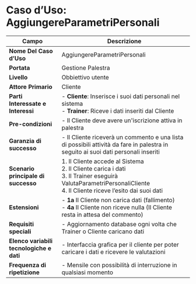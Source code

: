 # Caso d’Uso: AggiungereParametriPersonali    

| **Campo**                                | **Descrizione**                                                                                                                                                          |
|------------------------------------------|--------------------------------------------------------------------------------------------------------------------------------------------------------------------------|
| **Nome Del Caso d’Uso**                  | AggiungereParametriPersonali                                                                                                                                              |
| **Portata**                              | Gestione Palestra                                                                                                                                                         |
| **Livello**                              | Obbiettivo utente                                                                                                                                                         |
| **Attore Primario**                      | Cliente                                                                                                                                                                   |
| **Parti Interessate e Interessi**        | - **Cliente**: Inserisce i suoi dati personali nel sistema  <br> - **Trainer**: Riceve i dati inseriti dal Cliente                                                       |
| **Pre-condizioni**                       | - Il Cliente deve avere un'iscrizione attiva in palestra                                                                                                                  |
| **Garanzia di successo**                 | - Il Cliente riceverà un commento e una lista di possibili attività da fare in palestra in seguito ai suoi dati personali inseriti                                       |
| **Scenario principale di successo**      | 1. Il Cliente accede al Sistema <br> 2. Il Cliente carica i dati <br> 3. Il Trainer eseguirà ValutaParametriPersonaliCliente <br> 4. Il Cliente riceve l’esito dai suoi dati |
| **Estensioni**                           | - **1a** Il Cliente non carica dati (fallimento) <br> - **4a** Il Cliente non riceve nulla (Il Cliente resta in attesa del commento)                                     |
| **Requisiti speciali**                   | - Aggiornamento database ogni volta che Trainer o Cliente caricano dati                                                                                                   |
| **Elenco variabili tecnologiche e dati** | - Interfaccia grafica per il cliente per poter caricare i dati e ricevere le valutazioni                                                                                 |
| **Frequenza di ripetizione**             | - Mensile con possibilità di interruzione in qualsiasi momento                                                                                                            |
